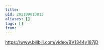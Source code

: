 ```yaml
---
title: 
uid: 202109010813
aliases: []
tags: []
from: 
---
```

https://www.bilibili.com/video/BV1344y187jD
